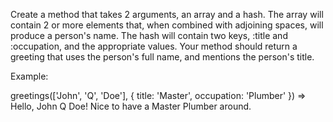Create a method that takes 2 arguments, an array and a hash. The array
will contain 2 or more elements that, when combined with adjoining
spaces, will produce a person's name. The hash will contain two keys,
:title and :occupation, and the appropriate values. Your method should
return a greeting that uses the person's full name, and mentions the
person's title.

Example:

greetings(['John', 'Q', 'Doe'], { title: 'Master', occupation: 'Plumber' })
=> Hello, John Q Doe! Nice to have a Master Plumber around.

